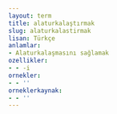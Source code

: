 ```yaml
---
layout: term
title: alaturkalaştırmak
slug: alaturkalastirmak
lisan: Türkçe
anlamlar:
- Alaturkalaşmasını sağlamak
ozellikler:
- - -i
ornekler:
- - ''
orneklerkaynak:
- - ''
---
```

